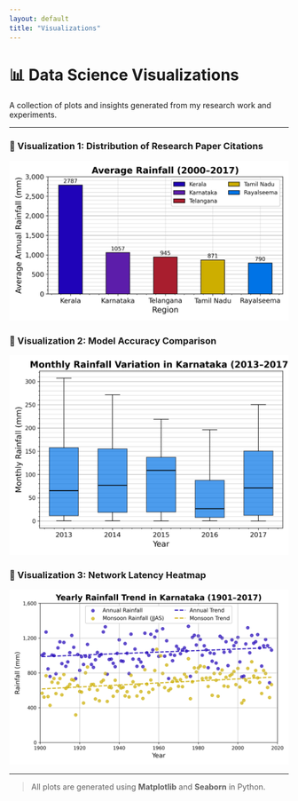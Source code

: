 ```yaml
---
layout: default
title: "Visualizations"
---
```


# 📊 Data Science Visualizations

A collection of plots and insights generated from my research work and experiments.

---

### 🔹 Visualization 1: Distribution of Research Paper Citations
![Citation Plot](assets/images/plot1.png)

### 🔹 Visualization 2: Model Accuracy Comparison
![Accuracy Comparison](assets/images/plot2.png)

### 🔹 Visualization 3: Network Latency Heatmap
![Latency Heatmap](assets/images/plot3.png)

---

> All plots are generated using **Matplotlib** and **Seaborn** in Python.

